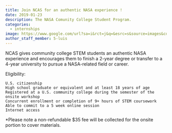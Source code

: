 ```yaml
---
title: Join NCAS for an authentic NASA experience !
date: 2019-01-23
description: The NASA Comunity College Student Program.
categories:
  - internships
image: https://www.google.com/url?sa=i&rct=j&q=&esrc=s&source=images&cd=&cad=rja&uact=8&ved=2ahUKEwjssJGq44TgAhXMhOAKHc67CSMQjRx6BAgBEAU&url=http%3A%2F%2Fwww.smc.edu%2FNewsRoom%2FPages%2FSMC-Students-Head-to-NASA-JPL-Through-the-Promise-of-STEM.aspx&psig=AOvVaw3brZ6NmQHmn6avqgS3Xd3v&ust=1548362868475614
author_staff_member: 5-luis
---
```

NCAS gives community college STEM students an authentic NASA experience and encourages them to finish a 2-year degree or transfer to a 4-year university to pursue a NASA-related field or career.

Eligibility:

    U.S. citizenship
    High school graduate or equivalent and at least 18 years of age
    Registered at a U.S. community college during the semester of the onsite workshop
    Concurrent enrollment or completion of 9+ hours of STEM coursework
    Able to commit to a 5 week online session
    Internet access

*Please note a non-refundable $35 fee will be collected for the onsite portion to cover materials.
